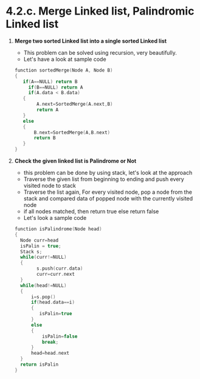# 4.2.c. Merge Linked list, Palindromic Linked list

1. **Merge two sorted Linked list into a single sorted Linked list**
    - This problem can be solved using recursion, very beautifully.
    - Let's have a look at sample code

    ```c
    function sortedMerge(Node A, Node B)
    {
       if(A==NULL) return B
    	 if(B==NULL) return A
    	 if(A.data < B.data)
       {
            A.next=SortedMerge(A.next,B)
            return A
       }
       else
       {
           B.next=SortedMerge(A,B.next)
           return B
       }
    }
    ```

2. **Check the given linked list is Palindrome or Not** 
    - this problem can be done by using stack, let's look at the approach
    - Traverse the given list from beginning to ending and push every visited node to stack
    - Traverse the list again, For every visited node, pop a node from the stack and compared data of popped node with the currently visited node
    - if all nodes matched, then return true else return false
    - Let's look a sample code

    ```c
    function isPalindrome(Node head)
    {
      Node curr=head
      isPalin = true;
      Stack s;
      while(curr!=NULL)
      {
            s.push(curr.data)
            curr=curr.next
      }
      while(head!=NULL)
      {
          i=s.pop()
          if(head.data==i)
          {
             isPalin=true
          }
          else
          {
              isPalin=false
              break;
          }
          head=head.next
      }
      return isPalin
    }
    ```